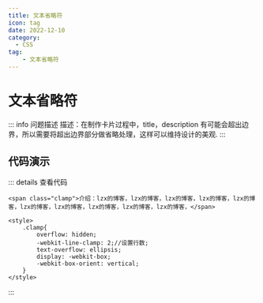 ```yaml
---
title: 文本省略符
icon: tag
date: 2022-12-10
category:
  - CSS
tag:
    - 文本省略符
---
```


# 文本省略符
::: info 问题描述
描述：在制作卡片过程中，title，description 有可能会超出边界，所以需要将超出边界部分做省略处理，这样可以维持设计的美观.
:::

## 代码演示

<cssclamp/>


::: details 查看代码
```vue
<span class="clamp">介绍：lzx的博客，lzx的博客，lzx的博客，lzx的博客，lzx的博客，lzx的博客，lzx的博客，lzx的博客，lzx的博客，lzx的博客，</span>

<style>
    .clamp{
        overflow: hidden;
        -webkit-line-clamp: 2;//设置行数;
        text-overflow: ellipsis;
        display: -webkit-box;
        -webkit-box-orient: vertical;
    }
</style>

```
:::